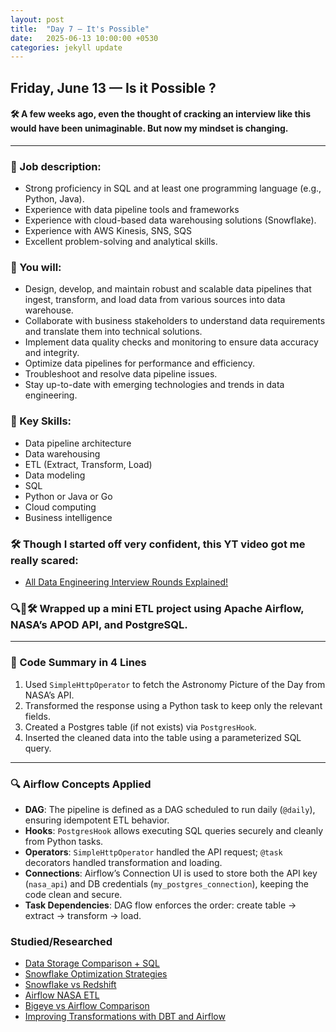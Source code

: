 ```yaml
---
layout: post
title:  "Day 7 – It's Possible"
date:   2025-06-13 10:00:00 +0530
categories: jekyll update
---
```

## Friday, June 13 — Is it Possible ?


#### 🛠️ A few weeks ago, even the thought of cracking an interview like this would have been unimaginable. But now my mindset is changing.

---

### 🚀 Job description:
- Strong proficiency in SQL and at least one programming language (e.g., Python, Java).
- Experience with data pipeline tools and frameworks 
- Experience with cloud-based data warehousing solutions (Snowflake).
- Experience with AWS Kinesis, SNS, SQS
- Excellent problem-solving and analytical skills.

### 🚀 You will:
- Design, develop, and maintain robust and scalable data pipelines that ingest, transform, and load data from various sources into data warehouse.
- Collaborate with business stakeholders to understand data requirements and translate them into technical solutions.
- Implement data quality checks and monitoring to ensure data accuracy and integrity.
- Optimize data pipelines for performance and efficiency.
- Troubleshoot and resolve data pipeline issues.
- Stay up-to-date with emerging technologies and trends in data engineering.

### 🚀 Key Skills:
- Data pipeline architecture
- Data warehousing
- ETL (Extract, Transform, Load)
- Data modeling
- SQL
- Python or Java or Go
- Cloud computing
- Business intelligence

### 🛠️ Though I started off very confident, this YT video got me really scared:

- [All Data Engineering Interview Rounds Explained!
](https://www.youtube.com/watch?v=jdrwZfeTd-o)

### 🔍🚀🛠️ Wrapped up a mini ETL project using **Apache Airflow**, **NASA’s APOD API**, and **PostgreSQL**.

---

### 🚀 Code Summary in 4 Lines

1. Used `SimpleHttpOperator` to fetch the Astronomy Picture of the Day from NASA’s API.  
2. Transformed the response using a Python task to keep only the relevant fields.  
3. Created a Postgres table (if not exists) via `PostgresHook`.  
4. Inserted the cleaned data into the table using a parameterized SQL query.

---

### 🔍 Airflow Concepts Applied

- **DAG**: The pipeline is defined as a DAG scheduled to run daily (`@daily`), ensuring idempotent ETL behavior.
- **Hooks**: `PostgresHook` allows executing SQL queries securely and cleanly from Python tasks.
- **Operators**: `SimpleHttpOperator` handled the API request; `@task` decorators handled transformation and loading.
- **Connections**: Airflow’s Connection UI is used to store both the API key (`nasa_api`) and DB credentials (`my_postgres_connection`), keeping the code clean and secure.
- **Task Dependencies**: DAG flow enforces the order: create table → extract → transform → load.


### Studied/Researched

- [Data Storage Comparison + SQL](https://chatgpt.com/share/684be575-1bd0-800e-8b1d-5ee6393a2c54)
- [Snowflake Optimization Strategies](https://chatgpt.com/share/684e8451-43a4-800e-a523-57c6db73ba59)
- [Snowflake vs Redshift](https://chatgpt.com/share/684e8538-bb7c-800e-9d9a-729c66c9c151)
- [Airflow NASA ETL](https://chatgpt.com/share/684e849b-687c-800e-bcbe-434bea19f4a5)
- [Bigeye vs Airflow Comparison](https://chatgpt.com/share/684e8511-8f34-800e-8222-3bc5a4890e61)
- [Improving Transformations with DBT and Airflow](https://chatgpt.com/share/684e8618-c62c-800e-9aaf-dfabab30085b)